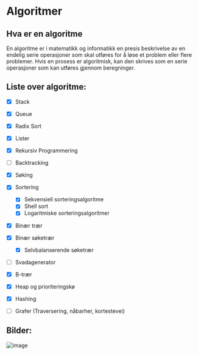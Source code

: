 # Algoritmer

## Hva er en algoritme

En algoritme er i matematikk og informatikk en presis beskrivelse av en endelig serie operasjoner som skal utføres for å løse et problem eller flere problemer. Hvis en prosess er algoritmisk, kan den skrives som en serie operasjoner som kan utføres gjennom beregninger.

## Liste over algoritme:

- [x] Stack
- [x] Queue
- [x] Radix Sort
- [x] Lister
- [x] Rekursiv Programmering
- [ ] Backtracking
- [x] Søking
- [x] Sortering
    - [x] Sekvensiell sorteringsalgoritme
    - [x] Shell sort
    - [x] Logaritmiske sorteringsalgoritmer
- [x] Binær trær
- [x] Binær søketrær
    - [x] Selvbalanserende søketrær
- [ ] Svadagenerator
- [x] B-trær
- [x] Heap og prioriteringskø
- [x] Hashing
- [ ] Grafer (Traversering, nåbarher, kortestevei)



## Bilder:

![image](https://user-images.githubusercontent.com/36879451/151720795-18c6d95d-2f07-4605-b82b-01b5caa7441d.png)
